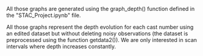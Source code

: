 All those graphs are generated using the graph_depth() function defined in the "STAC_Project.ipynb" file.

All those graphs represent the depth evolution for each cast number using an edited dataset but without deleting noisy observations (the dataset is preprocessed using the function getdata2()). We are only interested in scan intervals where depth increases constantly. 